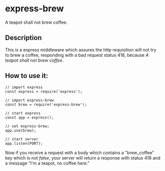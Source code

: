 # express-brew

A teapot shall not brew coffee.

## Description

This is a express middleware which assures the http requisition will not try to brew a coffee, responding with a bad request status 418, because *A teapot shall not brew coffee*.

## How to use it:

``` 
// import express
const express = require('express');

// import express-brew
const brew = require('express-brew');

// start express
const app = express();

// set express-brew;
app.use(brew);

// start server
app.listen(PORT);
```

Now if you receive a request with a body which contains a "brew_coffee" key which is not *false*, your server will return a response with status 418 and a message "I'm a teapot, no coffee here."
